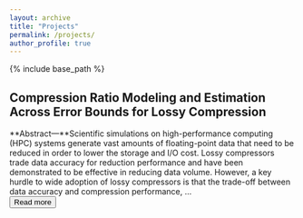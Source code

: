 ```yaml
---
layout: archive
title: "Projects"
permalink: /projects/
author_profile: true
---
```


{% include base_path %}
<style>
#more {display: none;}
</style>

## Compression Ratio Modeling and Estimation Across Error Bounds for Lossy Compression

**Abstract—**Scientific simulations on high-performance computing (HPC) systems generate vast amounts of floating-point data that need to be reduced in order to lower the storage and I/O cost. Lossy compressors trade data accuracy for reduction performance and have been demonstrated to be effective in reducing data volume. However, a key hurdle to wide adoption of lossy compressors is that the trade-off between data accuracy and compression performance, <span id="dots">...</span><span id="more">particularly the compression ratio, is not well understood. Consequently, domain scientists often need to exhaust many possible error bounds before they can figure out an appropriate setup. The current practice of using lossy compressors to reduce data volume is, therefore, through trial and error, which is not efficient for large datasets which take a tremendous amount of computational resources to compress. This paper aims to analyze and estimate the compression performance of lossy compressors on HPC datasets. In particular, we predict the compression ratios of two modern lossy compressors that achieve superior performance, SZ and ZFP, on HPC scientific datasets at various error bounds, based upon the compressors’ intrinsic metrics collected under a given base error bound. We evaluate the estimation scheme using nine real HPC datasets and the results confirm the effectiveness of our approach.</span><br/><button onclick="myFunction()" id="myBtn">Read more</button>

<!-- ## Robust and scalable deep learning for X-ray synchrotron image analysis -->


<!--  ------------------------- -->

<script>
function myFunction() {
	var dots = document.getElementById("dots");
	var moreText = document.getElementById("more");
	var btnText = document.getElementById("myBtn");

	if (dots.style.display === "none") {
		dots.style.display = "inline";
		btnText.innerHTML = "Read more"; 
		moreText.style.display = "none";
	} else {
		dots.style.display = "none";
		btnText.innerHTML = "Read less"; 
		moreText.style.display = "inline";
	}
}
</script>
